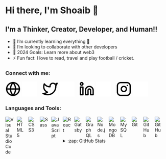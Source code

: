# Hi there, I'm Shoaib 👋

## I'm a Thinker, Creator, Developer, and Human!!

- 🌱 I’m currently learning everything 🤣
- 👯 I’m looking to collaborate with other developers
- 🥅 2024 Goals: Learn more about web3
- ⚡ Fun fact: I love to read, travel and play football / cricket.

### Connect with me:

[![website](./img/globe-light.svg)](https://shoaibkhan.netlify.com/#gh-light-mode-only)
[![website](./img/globe-dark.svg)](https://shoaibkhan.netlify.com/#gh-dark-mode-only)
&nbsp;&nbsp;
[![website](./img/twitter-light.svg)](https://twitter.com/iam_shoaib14#gh-light-mode-only)
[![website](./img/twitter-dark.svg)](https://twitter.com/iam_shoaib14#gh-dark-mode-only)
&nbsp;&nbsp;
[![website](./img/linkedin-light.svg)](https://linkedin.com/in/shoaib-khan-4010b0134#gh-light-mode-only)
[![website](./img/linkedin-dark.svg)](https://linkedin.com/in/shoaib-khan-4010b0134#gh-dark-mode-only)
&nbsp;&nbsp;
[![website](./img/instagram-light.svg)](https://instagram.com/itsshoaib_14#gh-light-mode-only)
[![website](./img/instagram-dark.svg)](https://instagram.com/itsshoaib_14#gh-dark-mode-only)

<!-- [![website](./img/youtube-light.svg)](https://youtube.com/codestackr#gh-light-mode-only)
[![website](./img/youtube-dark.svg)](https://youtube.com/codestackr#gh-dark-mode-only)
&nbsp;&nbsp; -->

### Languages and Tools:

[<img align="left" alt="Visual Studio Code" width="26px" src="https://cdn.jsdelivr.net/gh/devicons/devicon/icons/vscode/vscode-original.svg" style="padding-right:10px;" />][website]
[<img align="left" alt="HTML5" width="26px" src="https://cdn.jsdelivr.net/gh/devicons/devicon/icons/html5/html5-original.svg" style="padding-right:10px;" />][website]
[<img align="left" alt="CSS3" width="26px" src="https://cdn.jsdelivr.net/gh/devicons/devicon/icons/css3/css3-original.svg" style="padding-right:10px;" />][website]
[<img align="left" alt="Sass" width="26px" src="https://cdn.jsdelivr.net/gh/devicons/devicon/icons/sass/sass-original.svg" style="padding-right:10px;" />][website]
[<img align="left" alt="JavaScript" width="26px" src="https://cdn.jsdelivr.net/gh/devicons/devicon/icons/javascript/javascript-original.svg" style="padding-right:10px;" />][website]
[<img align="left" alt="React" width="26px" src="https://cdn.jsdelivr.net/gh/devicons/devicon/icons/react/react-original.svg" style="padding-right:10px;" />][website]
[<img align="left" alt="Gatsby" width="26px" src="https://cdn.jsdelivr.net/gh/devicons/devicon/icons/gatsby/gatsby-original.svg" style="padding-right:10px;" />][website]
[<img align="left" alt="GraphQL" width="26px" src="https://cdn.jsdelivr.net/gh/devicons/devicon/icons/graphql/graphql-plain.svg" style="padding-right:10px;" />][website]
[<img align="left" alt="Node.js" width="26px" src="https://cdn.jsdelivr.net/gh/devicons/devicon/icons/nodejs/nodejs-original.svg" style="padding-right:10px;" />][website]
[<img align="left" alt="MongoDB" width="26px" src="https://cdn.jsdelivr.net/gh/devicons/devicon/icons/mongodb/mongodb-original.svg" style="padding-right:10px;" />][website]
[<img align="left" alt="MySQL" width="26px" src="https://cdn.jsdelivr.net/gh/devicons/devicon/icons/mysql/mysql-original.svg" style="padding-right:10px;" />][website]
[<img align="left" alt="Git" width="26px" src="https://cdn.jsdelivr.net/gh/devicons/devicon/icons/git/git-original.svg" style="padding-right:10px;" />][website]
[<img align="left" alt="GitHub" width="26px" src="https://user-images.githubusercontent.com/3369400/139447912-e0f43f33-6d9f-45f8-be46-2df5bbc91289.png" style="padding-right:10px;" />](https://shoaibkhan.netlify.com/#gh-dark-mode-only)
[<img align="left" alt="GitHub" width="26px" src="https://user-images.githubusercontent.com/3369400/139448065-39a229ba-4b06-434b-bc67-616e2ed80c8f.png" style="padding-right:10px;" />](https://shoaibkhan.netlify.com/#gh-light-mode-only)

<br/>
<br/>

---

<details>
  <summary>:zap: GitHub Stats</summary>

  <img align="left" alt="shoaib GitHub Stats" src="https://github-readme-stats.vercel.app/api?username=shoaib90&show_icons=true&hide_border=false&title_color=ff652f&icon_color=FFE400&bg_color=09131B&text_color=ffffff&border_color=0c1a25" />

</details>

[website]: https://shoaibkhan.netlify.com/
[twitter]: https://twitter.com/iam_shoaib14
[instagram]: https://instagram.com/itsshoaib_14
[linkedin]: https://www.linkedin.com/in/shoaib-khan-4010b0134/
